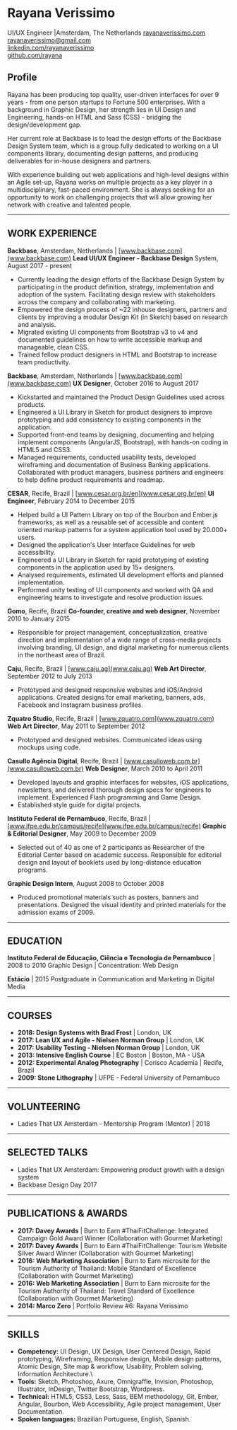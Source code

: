 # Rayana Verissimo
UI/UX Engineer |Amsterdam, The Netherlands
[rayanaverissimo.com](http://www.rayanaverissimo.com)  
[rayanaverissimo@gmail.com](mailto:rayanaverissimo@gmail.com)  
[linkedin.com/rayanaverissimo](http://linkedin.com/in/rayanaverissimo)  
[github.com/rayana](http://github.com/rayana)

## Profile
Rayana has been producing top quality, user-driven interfaces for over 9 years - from one person startups to Fortune 500 enterprises. With a background in Graphic Design, her strength lies in UI Design and Engineering, hands-on HTML and Sass (CSS) - bridging the design/development gap.

Her current role at Backbase is to lead the design efforts of the Backbase Design System team, which is a group fully dedicated to working on a UI components library, documenting design patterns, and producing deliverables for in-house designers and partners.

With experience building out web applications and high-level designs within an Agile set-up, Rayana works on multiple projects as a key player in a multidisciplinary, fast-paced environment. She is always seeking for an opportunity to work on challenging projects that will allow growing her network with creative and talented people.

---

## WORK EXPERIENCE

**Backbase**, Amsterdam, Netherlands | [www.backbase.com](www.backbase.com)
**Lead UI/UX Engineer - Backbase Design** System, August 2017 - present
* Currently leading the design efforts of the Backbase Design System by participating in the product definition, strategy, implementation and adoption of the system. Facilitating design review with stakeholders across the company and collaborating with marketing.
* Empowered the design process of ~22 inhouse designers, partners and clients by improving a modular Design Kit (in Sketch) based on research and analysis.
* Migrated existing UI components from Bootstrap v3 to v4 and documented guidelines on how to write accessible markup and manageable, clean CSS.
* Trained fellow product designers in HTML and Bootstrap to increase team productivity.

**Backbase**, Amsterdam, Netherlands | [www.backbase.com](www.backbase.com)
**UX Designer**, October 2016 to August 2017
* Kickstarted and maintained the Product Design Guidelines used across products.
* Engineered a UI Library in Sketch for product designers to improve prototyping and add consistency to existing components in the application.
* Supported front-end teams by designing, documenting and helping implement components (AngularJS, Bootstrap), with hands-on coding in HTML5 and CSS3.
* Managed requirements, conducted usability tests, developed wireframing and documentation of Business Banking applications. Collaborated with product managers, business partners and engineers to help define product requirements and roadmap.

**CESAR**, Recife, Brazil | [www.cesar.org.br/en](www.cesar.org.br/en)
**UI Engineer**, February 2014 to December 2015
* Helped build a UI Pattern Library on top of the Bourbon and Ember.js frameworks, as well as a reusable set of accessible and content oriented markup patterns for a system application tool used by 20.000+ users.
* Designed the application's User Interface Guidelines for web accessibility.
* Engineered a UI Library in Sketch for rapid prototyping of existing components in the application used by 15+ designers.
* Analysed requirements, estimated UI development efforts and planned implementation.
* Performed unity testing of UI components and worked with QA and engineering teams to investigate and resolve production issues.

**Gomo**, Recife, Brazil
**Co-founder, creative and web designer**, November 2010 to January 2015
* Responsible for project management, conceptualization, creative direction and implementation of a wide range of cross-media projects involving branding, UI design, and digital marketing for numerous clients in the northeast area of Brazil.

**Caju**, Recife, Brazil | [www.caju.ag](www.caju.ag)
**Web Art Director**, September 2012 to July 2013
* Prototyped and designed responsive websites and iOS/Android applications. Created designs for email marketing, banners, ads, Facebook and Instagram business profiles.

**Zquatro Studio**, Recife, Brazil | [www.zquatro.com](www.zquatro.com)
**Web Art Director**, May 2011 to September 2012
* Prototyped and designed websites. Communicated ideas using mockups using code.

**Casullo Agência Digital**, Recife, Brazil | [www.casulloweb.com.br](www.casulloweb.com.br)
**Web Designer**, March 2010 to April 2011
* Developed layouts and graphic interfaces for websites, iOS applications, newsletters, and delivered thorough design specs for engineers to implement. Experienced Flash programming and Game Design.
* Established style guide for digital projects.

**Instituto Federal de Pernambuco**, Recife, Brazil | [www.ifpe.edu.br/campus/recife](www.ifpe.edu.br/campus/recife)
**Graphic & Editorial Designer**, May 2009 to December 2009
* Selected out of 40 as one of 2 participants as Researcher of the Editorial Center based on academic success. Responsible for editorial design and layout of booklets used by long-distance education programs.

**Graphic Design Intern**, August 2008 to October 2008
* Produced promotional materials such as posters, banners and presentations. Designed the visual identity and printed materials for the admission exams of 2009.

---

## EDUCATION
**Instituto Federal de Educação, Ciência e Tecnologia de Pernambuco** | 2008 to 2010
Graphic Design | Concentration: Web Design

**Estácio** | 2015
Postgraduate in Communication and Marketing in Digital Media

---

## COURSES
* **2018: Design Systems with Brad Frost** | London, UK
* **2017: Lean UX and Agile - Nielsen Norman Group** | London, UK
* **2017: Usability Testing - Nielsen Norman Group** | London, UK
* **2013: Intensive English Course** | EC Boston | Boston, MA - USA
* **2012: Experimental Analog Photography** | Corisco Academia | Recife, Brazil  
* **2009: Stone Lithography** | UFPE - Federal University of Pernambuco 

---

## VOLUNTEERING
* Ladies That UX Amsterdam - Mentorship Program (Mentor) | 2018

---

## SELECTED TALKS
* Ladies That UX Amsterdam: Empowering product growth with a design system
* Backbase Design Day 2017

---

## PUBLICATIONS & AWARDS
* **2017: Davey Awards** | Burn to Earn #ThaiFitChallenge: Integrated Campaign Gold Award Winner (Collaboration with Gourmet Marketing)
* **2017: Davey Awards** | Burn to Earn #ThaiFitChallenge: Tourism Website Silver Award Winner (Collaboration with Gourmet Marketing)
* **2016: Web Marketing Association** | Burn to Earn microsite for the Tourism Authority of Thailand: Mobile Standard of Excellence (Collaboration with Gourmet Marketing)
* **2016: Web Marketing Association** | Burn to Earn microsite for the Tourism Authority of Thailand: Travel Standard of Excellence (Collaboration with Gourmet Marketing)
* **2014: Marco Zero** | Portfolio Review #6: Rayana Verissimo

---

## SKILLS
* **Competency:** UI Design, UX Design, User Centered Design, Rapid prototyping, Wireframing,  Responsive design, Mobile design patterns, Atomic Design, Site map & workflow, Usability, Problem solving, Information Architecture.\
* **Tools:** Sketch, Photoshop, Axure, Omnigraffle, Invision, Photoshop, Illustrator, InDesign, Twitter Bootstrap, Wordpress.
* **Technical:** HTML5, CSS3, Less, Sass, BEM methodology, Git, Ember, Angular, Bourbon, Web Accessibility, Agile project management, User Documentation.
* **Spoken languages:** Brazilian Portuguese, English, Spanish.

